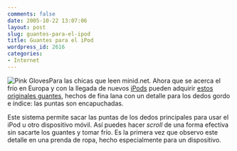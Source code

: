 ```yaml
---
comments: false
date: 2005-10-22 13:07:06
layout: post
slug: guantes-para-el-ipod
title: Guantes para el iPod
wordpress_id: 2616
categories:
- Internet
---
```


![Pink Gloves](/images/pinkgloves.jpg)Para las chicas que leen minid.net. Ahora que se acerca el frío en Europa y con la llegada de nuevos [iPods](http://www.apple.com/ipod/ipod.html) pueden adquirir [estos originales guantes](http://www.girl32.com/?page=gloves&sub=pink), hechos de fina lana con un detalle para los dedos gordo e índice: las puntas son encapuchadas.





Este sistema permite sacar las puntas de los dedos principales para usar el iPod u otro dispositivo móvil. Así puedes hacer _scroll_ de una forma efectiva sin sacarte los guantes y tomar frío. Es la primera vez que observo este detalle en una prenda de ropa, hecho especialmente para un dispositivo.
